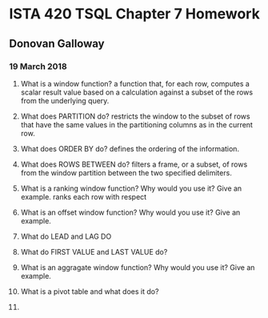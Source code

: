 # ISTA 420 TSQL Chapter 7 Homework
## Donovan Galloway
### 19 March 2018
1.  What is a window function? a function that, for each row, computes a scalar result value based on a calculation against a subset of the rows from the underlying query.

3.  What does PARTITION do? restricts the window to the subset of rows that have the same values in the partitioning columns as in the current row.
4.  What does ORDER BY do? defines the ordering of the information.
5.  What does ROWS BETWEEN do? filters a frame, or a subset, of rows from the window partition between the two specified delimiters. 
6.  What is a ranking window function? Why would you use it? Give an example. ranks each row with respect
7.  What is an offset window function? Why would you use it? Give an example.
8.  What do LEAD and LAG DO
9.  What do FIRST VALUE and LAST VALUE do?
10.  What is an aggragate window function? Why would you use it? Give an example.
11.  What is a pivot table and what does it do?
11. 